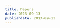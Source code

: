 ```yaml
---
title: Papers
date: 2023-09-13
publishdate: 2023-09-13
---
```


<!-- This is the contents of publication/_index.md -->
